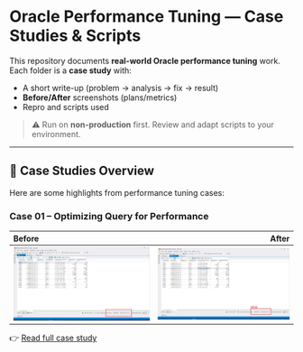 # Oracle Performance Tuning — Case Studies & Scripts

This repository documents **real-world Oracle performance tuning** work.  
Each folder is a **case study** with:
- A short write-up (problem → analysis → fix → result)
- **Before/After** screenshots (plans/metrics)
- Repro and scripts used

> ⚠️ Run on **non-production** first. Review and adapt scripts to your environment.

---

## 📂 Case Studies Overview

Here are some highlights from performance tuning cases:

### Case 01 – Optimizing Query for Performance
| Before | After |
|:---|---:|
| ![Before](./Case-Studies/2023-05-03/images/Execute-Query_OLD-1.jpg) | ![After](./Case-Studies/2023-05-03/images/Execute-Query_New.jpg) |

👉 [Read full case study](./Case-Studies/2023-05-03/README.md)

